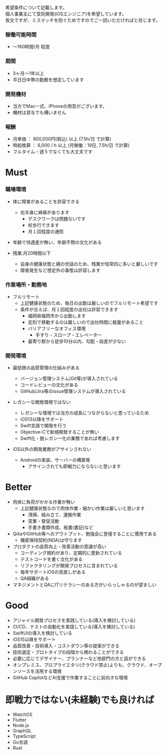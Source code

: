 希望条件について記載します。<br>
個人事業主にて受託開発(iOSエンジニア)を希望しています。<br>
長文ですが、ミスマッチを防ぐためですのでご一読いただければと存じます。<br>

### 稼働可能時間
- 〜160時間/月 程度

### 期間
- 3ヶ月〜1年以上
- 平日日中帯の勤務を想定しています

### 開発機材
- 当方でMac一式、iPhoneの用意がございます。
- 機材は貸与でも構いません

### 報酬
- 月単価 ： 800,000円(税込) 以上 (7.5h/日 で計算)
- 時給換算 ： 6,000 / h 以上 (月稼働：19日, 7.5h/日 で計算)
- フルタイム・週５でなくても大丈夫です


# Must

### 職場環境
- 体に障害があることを許容できる
  - 右半身に麻痺があります
    - デスクワークは問題ないです
    - 杖歩行できます
    - 月１回程度の通院

- 年齢で待遇差が無い、年齢不問の文化がある
- 残業:月20時間以下
  - 自身の健康状態と親の世話のため、残業が恒常的に多いと厳しいです
  - 障害発生など想定外の事態は許容します

### 作業場所・勤務地
- フルリモート
  - 上記健康状態のため、毎日の出勤は厳しいのでフルリモート希望です
  - 条件が合えば、月１回程度の出社は許容できます
    - 福岡県福岡市から出勤します
    - 定刻で移動するのは厳しいので出社時間に裁量があること
    - バリアフリーなオフィス環境
      - 手すり・スロープ・エレベーター
    - 最寄り駅から徒歩10分以内、勾配・段差が少ない


### 開発環境
- 最低限の品質管理の仕組みがある
  - バージョン管理システム(Git等)が導入されている
  - コードレビューの文化がある
  - GitHub/Jira等のissue管理システムが導入されている

- レガシーな開発環境ではない
  - レガシーな環境では当方の成長につながらないと思っているため
  - iOS13以降をサポート
  - Swift言語で開発を行う
  - Objective-Cで新規開発することが無い
  - Swift化・脱レガシー化の業務であれば考慮します

- iOS以外の開発業務がアサインされない
  - Androidの実装、サーバーの構築等
    - アサインされても即戦力にならないと思います

# Better

- 肉体に負荷がかかる作業が無い
  - 上記健康状態なので肉体作業・細かい作業は厳しいと思います
    - 清掃、組み立て、運搬作業
    - 営業・督促活動
    - 手書き書類作成、板書(書記)など
- QiitaやGitHub等へのアウトプット、勉強会に登壇することに慣用である
  - 機密保持契約(NDA)は守ります
- プロダクトの品質向上・改善活動の意識が高い
  - コーディング規約があり、定期的に更新されている
  - テストコードを書く文化がある
  - リファクタリングが開発プロセスに含まれている
  - 毎年サポートiOSの見直しがある
  - QA組織がある
- マネジメントとQAにITリテラシーのある方がいらっしゃるのが望ましい

# Good

- アジャイル開発プロセスを実践している(導入を検討している)
- CI/CD、テストの自動化を実践している(導入を検討している)
- SwiftUIの導入を検討している
- iOS15以降をサポート
- 品質改善・技術導入・コストダウン等の提案ができる
- 技術選定・プロトタイプの段階から関わることができる
- 必要に応じてデザイナー、プランナーなど他部門の方と話ができる
- オンプレミス、プロプライエタリ(クラウド禁止)よりも、クラウド、オープンソースを活用する環境
- GitHub CopilotなどAI支援で作業することに前向きな環境 


# 即戦力ではない(未経験)でも良ければ

- WatchOS
- Flutter
- Node.js
- GraphQL
- TypeScript
- Go言語
- Rust

